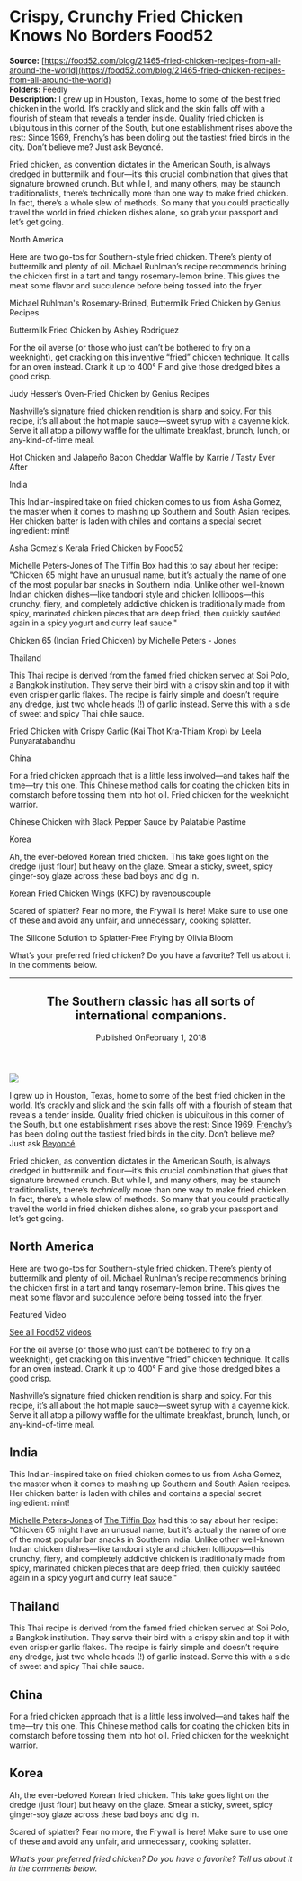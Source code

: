 # Crispy, Crunchy Fried Chicken Knows No Borders Food52

**Source:** [https://food52.com/blog/21465-fried-chicken-recipes-from-all-around-the-world](https://food52.com/blog/21465-fried-chicken-recipes-from-all-around-the-world)  
**Folders:** Feedly  
**Description:** I grew up in Houston, Texas, home to some of the best fried chicken in the world. It’s crackly and slick and the skin falls off with a flourish of steam that reveals a tender inside. Quality fried chicken is ubiquitous in this corner of the South, but one establishment rises above the rest: Since 1969,
Frenchy’s has been doling out the tastiest fried birds in the city. Don’t believe me? Just ask Beyoncé.

Fried chicken, as convention dictates in the American South, is always dredged in buttermilk and flour—it’s this crucial combination that gives that signature browned crunch. But while I, and many others, may be staunch traditionalists, there’s technically more than one way to make fried chicken. In fact, there’s a whole slew of methods. So many that you could practically travel the world in fried chicken dishes alone, so grab your passport and let’s get going.

North America

Here are two go-tos for Southern-style fried chicken. There’s plenty of buttermilk and plenty of oil. Michael Ruhlman’s recipe recommends brining the chicken first in a tart and tangy rosemary-lemon brine. This gives the meat some flavor and succulence before being tossed into the fryer.

Michael Ruhlman's Rosemary-Brined, Buttermilk Fried Chicken
by Genius Recipes

Buttermilk Fried Chicken
by Ashley Rodriguez

For the oil averse (or those who just can’t be bothered to fry on a weeknight), get cracking on this inventive “fried” chicken technique. It calls for an oven instead. Crank it up to 400° F and give those dredged bites a good crisp.

Judy Hesser’s Oven-Fried Chicken
by Genius Recipes

Nashville’s signature fried chicken rendition is sharp and spicy. For this recipe, it’s all about the hot maple sauce—sweet syrup with a cayenne kick. Serve it all atop a pillowy waffle for the ultimate breakfast, brunch, lunch, or any-kind-of-time meal.

Hot Chicken and Jalapeño Bacon Cheddar Waffle
by Karrie / Tasty Ever After

India

This Indian-inspired take on fried chicken comes to us from Asha Gomez, the master when it comes to mashing up Southern and South Asian recipes. Her chicken batter is laden with chiles and contains a special secret ingredient: mint!

Asha Gomez's Kerala Fried Chicken
by Food52

Michelle Peters-Jones of The Tiffin Box had this to say about her recipe: "Chicken 65 might have an unusual name, but it’s actually the name of one of the most popular bar snacks in Southern India. Unlike other well-known Indian chicken dishes—like tandoori style and chicken lollipops—this crunchy, fiery, and completely addictive chicken is traditionally made from spicy, marinated chicken pieces that are deep fried, then quickly sautéed again in a spicy yogurt and curry leaf sauce."

Chicken 65 (Indian Fried Chicken)
by Michelle Peters - Jones

Thailand

This Thai recipe is derived from the famed fried chicken served at Soi Polo, a Bangkok institution. They serve their bird with a crispy skin and top it with even crispier garlic flakes. The recipe is fairly simple and doesn’t require any dredge, just two whole heads (!) of garlic instead. Serve this with a side of sweet and spicy Thai chile sauce.

Fried Chicken with Crispy Garlic (Kai Thot Kra-Thiam Krop)
by Leela Punyaratabandhu

China

For a fried chicken approach that is a little less involved—and takes half the time—try this one. This Chinese method calls for coating the chicken bits in cornstarch before tossing them into hot oil. Fried chicken for the weeknight warrior.

Chinese Chicken with Black Pepper Sauce
by Palatable Pastime

Korea

Ah, the ever-beloved Korean fried chicken. This take goes light on the dredge (just flour) but heavy on the glaze. Smear a sticky, sweet, spicy ginger-soy glaze across these bad boys and dig in.

Korean Fried Chicken Wings (KFC)
by ravenouscouple

Scared of splatter? Fear no more, the Frywall is here! Make sure to use one of these and avoid any unfair, and unnecessary, cooking splatter.

The Silicone Solution to Splatter-Free Frying
by Olivia Bloom

What’s your preferred fried chicken? Do you have a favorite? Tell us about it in the comments below.

---

<article><header><h2>The Southern classic has all sorts of international companions.</h2><div><p><span>Published On</span><time>February 1, 2018</time></p></div></header><div><img src="https://images.food52.com/4X6uB14H4Iiyxl5Mwb9FB3E2WcM=/72edb1f0-262c-4e4b-9ee1-04c15dd2e7cc--2016-0412_korean-fried-chicken-wings_bobbi-lin_21581.jpg?w=1080&amp;q=75"></div><div><div><div><div><div><p>I grew up in Houston, Texas, home to some of the best fried chicken in the world. It’s crackly and slick and the skin falls off with a flourish of steam that reveals a tender inside. Quality fried chicken is ubiquitous in this corner of the South, but one establishment rises above the rest: Since 1969, <a href="http://www.frenchyschicken.com/">Frenchy’s</a> has been doling out the tastiest fried birds in the city. Don’t believe me? Just ask <a href="https://houston.eater.com/2017/9/11/16287406/beyonce-houston-frenchys-chicken-hurricane-harvey">Beyoncé</a>.</p></div></div></div><div><div><div><p>Fried chicken, as convention dictates in the American South, is always dredged in buttermilk and flour—it’s this crucial combination that gives that signature browned crunch. But while I, and many others, may be staunch traditionalists, there’s <em>technically</em> more than one way to make fried chicken. In fact, there’s a whole slew of methods. So many that you could practically travel the world in fried chicken dishes alone, so grab your passport and let’s get going.</p></div></div></div><div><div><div><div><h2>North America</h2></div></div></div></div><div><div><div><p>Here are two go-tos for Southern-style fried chicken. There’s plenty of buttermilk and plenty of oil. Michael Ruhlman’s recipe recommends brining the chicken first in a tart and tangy rosemary-lemon brine. This gives the meat some flavor and succulence before being tossed into the fryer.</p></div></div></div></div></div><div><div><div><div><div><p>Featured Video</p></div><div><div><a href="https://food52.com/watch">See all Food52 videos</a></div></div></div></div><div><div><div><p>For the oil averse (or those who just can’t be bothered to fry on a weeknight), get cracking on this inventive “fried” chicken technique. It calls for an oven instead. Crank it up to 400° F and give those dredged bites a good crisp.</p></div></div></div><div><div><div><p>Nashville’s signature fried chicken rendition is sharp and spicy. For this recipe, it’s all about the hot maple sauce—sweet syrup with a cayenne kick. Serve it all atop a pillowy waffle for the ultimate breakfast, brunch, lunch, or any-kind-of-time meal.</p></div></div></div></div></div><div><div><div><div><div><div><h2>India</h2></div></div></div></div><div><div><div><p>This Indian-inspired take on fried chicken comes to us from Asha Gomez, the master when it comes to mashing up Southern and South Asian recipes. Her chicken batter is laden with chiles and contains a special secret ingredient: mint!</p></div></div></div></div></div><div><div><div><div><div><p><a href="https://food52.com/users/548215-michelle-peters-jones">Michelle Peters-Jones</a> of <a href="http://www.thetiffinbox.ca/">The Tiffin Box</a> had this to say about her recipe: "Chicken 65 might have an unusual name, but it’s actually the name of one of the most popular bar snacks in Southern India. Unlike other well-known Indian chicken dishes—like tandoori style and chicken lollipops—this crunchy, fiery, and completely addictive chicken is traditionally made from spicy, marinated chicken pieces that are deep fried, then quickly sautéed again in a spicy yogurt and curry leaf sauce."</p></div></div></div><div><div><div><div><h2>Thailand</h2></div></div></div></div></div></div><div><div><div><div><div><p>This Thai recipe is derived from the famed fried chicken served at Soi Polo, a Bangkok institution. They serve their bird with a crispy skin and top it with even crispier garlic flakes. The recipe is fairly simple and doesn’t require any dredge, just two whole heads (!) of garlic instead. Serve this with a side of sweet and spicy Thai chile sauce.</p></div></div></div><div><div><div><div><h2>China</h2></div></div></div></div></div></div><div><div><div><div><div><p>For a fried chicken approach that is a little less involved—and takes half the time—try this one. This Chinese method calls for coating the chicken bits in cornstarch before tossing them into hot oil. Fried chicken for the weeknight warrior.</p></div></div></div><div><div><div><div><h2>Korea</h2></div></div></div></div></div></div><div><div><div><div><div><p>Ah, the ever-beloved Korean fried chicken. This take goes light on the dredge (just flour) but heavy on the glaze. Smear a sticky, sweet, spicy ginger-soy glaze across these bad boys and dig in.</p></div></div></div><div><div><div><p>Scared of splatter? Fear no more, the Frywall is here! Make sure to use one of these and avoid any unfair, and unnecessary, cooking splatter.</p></div></div></div><div><div><div><p><em>What’s your preferred fried chicken? Do you have a favorite? Tell us about it in the comments below.</em></p></div></div></div></div></div></article>